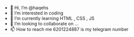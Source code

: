 - 👋 Hi, I’m @haqehs
- 👀 I’m interested in coding
- 🌱 I’m currently learning HTML , CSS , JS
- 💞️ I’m looking to collaborate on ...
- 📫 How to reach me 6201224887 is my telegram number

<!---
haqehs/haqehs is a ✨ special ✨ repository because its `README.md` (this file) appears on your GitHub profile.
You can click the Preview link to take a look at your changes.
--->
